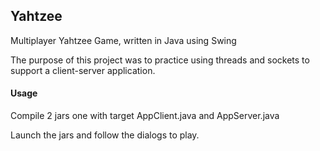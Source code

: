 ## Yahtzee
Multiplayer Yahtzee Game, written in Java using Swing

The purpose of this project was to practice using threads and sockets to support a client-server application.

#### Usage
Compile 2 jars one with target AppClient.java and AppServer.java

Launch the jars and follow the dialogs to play.
